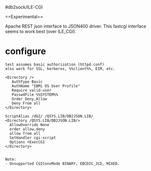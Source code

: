 #db2sock/ILE-CGI

==Experimental==

Apache REST json interface to JSON400 driver. 
This fastcgi interface seems to work best (over ILE_CGI).

# configure

```
test assumes basic authorization (httpd.conf)
also work for SSL, kerberos, %%client%%, EIM, etc.

<Directory />       
   AuthType Basic
   AuthName "IBMi OS User Profile"
   Require valid-user
   PasswdFile %%SYSTEM%%
   Order Deny,Allow 
   Deny From all     
</Directory>

ScriptAlias /db2/ /QSYS.LIB/DB2JSON.LIB/
<Directory /QSYS.LIB/DB2JSON.LIB/>
  AllowOverride None
  order allow,deny
  allow from all
  SetHandler cgi-script
  Options +ExecCGI
</Directory>


Note: 
- Unsupported CGIConvMode BINARY, EBCDIC_JCD, MIXED.
```

